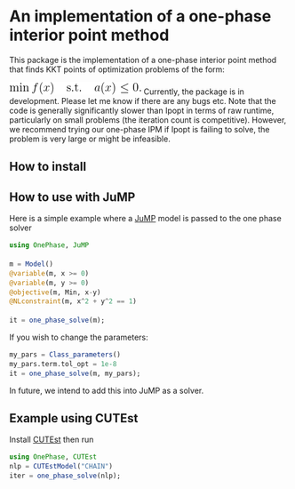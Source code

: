 # An implementation of a one-phase interior point method

This package is the implementation of a one-phase interior point method that finds KKT points of optimization problems of the form:
<!--
$$
\min f(x)  \quad \text{s.t.} \quad a(x) \le 0.
$$
-->
![alt text](problem-statement.gif)
Currently, the package is in development. Please let me know if there are any bugs etc. Note that the code is generally significantly slower than Ipopt in terms of raw runtime, particularly on small problems (the iteration count is competitive). However, we recommend trying our one-phase IPM if Ipopt is failing to solve, the problem is very large or might be infeasible.

## How to install



## How to use with JuMP

Here is a simple example where a [JuMP](http://www.juliaopt.org/JuMP.jl/0.18/JuMP) model is passed to the one phase solver

```julia
using OnePhase, JuMP

m = Model()
@variable(m, x >= 0)
@variable(m, y >= 0)
@objective(m, Min, x-y)
@NLconstraint(m, x^2 + y^2 == 1)

it = one_phase_solve(m);
```

If you wish to change the parameters:

```julia
my_pars = Class_parameters()
my_pars.term.tol_opt = 1e-8
it = one_phase_solve(m, my_pars);
```

In future, we intend to add this into JuMP as a solver.

## Example using CUTEst

Install [CUTEst](http://juliasmoothoptimizers.github.io/CUTEst.jl/latest/) then run
```julia
using OnePhase, CUTEst
nlp = CUTEstModel("CHAIN")
iter = one_phase_solve(nlp);
```

